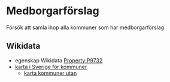 # Medborgarförslag
Försök att samla ihop alla kommuner som har medborgarförslag

## Wikidata ##
* egenskap Wikidata [Property:P9732](https://www.wikidata.org/wiki/Property:P9732)
* [karta i Sverige för kommuner](https://w.wiki/3yyH)
  * [karta kommuner utan](https://w.wiki/3dqs)  
